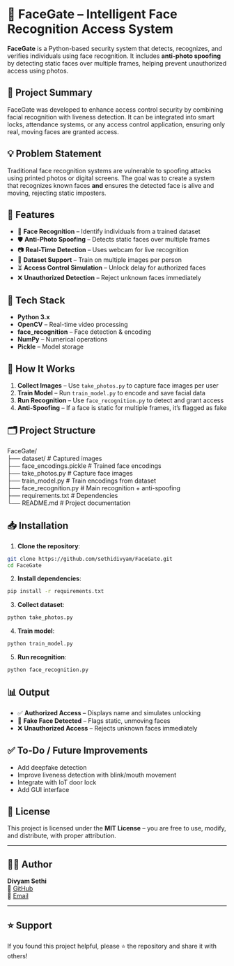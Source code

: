# 🚪 FaceGate – Intelligent Face Recognition Access System
**FaceGate** is a Python-based security system that detects, recognizes, and verifies individuals using face recognition. It includes **anti-photo spoofing** by detecting static faces over multiple frames, helping prevent unauthorized access using photos.

## 📌 Project Summary
FaceGate was developed to enhance access control security by combining facial recognition with liveness detection. It can be integrated into smart locks, attendance systems, or any access control application, ensuring only real, moving faces are granted access.

## 💡 Problem Statement
Traditional face recognition systems are vulnerable to spoofing attacks using printed photos or digital screens. The goal was to create a system that recognizes known faces **and** ensures the detected face is alive and moving, rejecting static imposters.

## 🔧 Features
- 🧠 **Face Recognition** – Identify individuals from a trained dataset
- 🛡 **Anti-Photo Spoofing** – Detects static faces over multiple frames
- 📷 **Real-Time Detection** – Uses webcam for live recognition
- 📂 **Dataset Support** – Train on multiple images per person
- ⏳ **Access Control Simulation** – Unlock delay for authorized faces
- ❌ **Unauthorized Detection** – Reject unknown faces immediately

## 🧰 Tech Stack
- **Python 3.x**
- **OpenCV** – Real-time video processing
- **face_recognition** – Face detection & encoding
- **NumPy** – Numerical operations
- **Pickle** – Model storage

## 🚀 How It Works
1. **Collect Images** – Use `take_photos.py` to capture face images per user  
2. **Train Model** – Run `train_model.py` to encode and save facial data  
3. **Run Recognition** – Use `face_recognition.py` to detect and grant access  
4. **Anti-Spoofing** – If a face is static for multiple frames, it’s flagged as fake  

## 🗂️ Project Structure
FaceGate/  
├── dataset/                # Captured images  
├── face_encodings.pickle   # Trained face encodings  
├── take_photos.py          # Capture face images  
├── train_model.py          # Train encodings from dataset  
├── face_recognition.py     # Main recognition + anti-spoofing  
├── requirements.txt        # Dependencies  
└── README.md               # Project documentation  

## 📥 Installation
1. **Clone the repository**:
```bash
git clone https://github.com/sethidivyam/FaceGate.git
cd FaceGate
```
2. **Install dependencies**:
```bash
pip install -r requirements.txt
```
3. **Collect dataset**:
```bash
python take_photos.py
```
4. **Train model**:
```bash
python train_model.py
```
5. **Run recognition**:
```bash
python face_recognition.py
```

## 📊 Output
- ✅ **Authorized Access** – Displays name and simulates unlocking  
- 🚫 **Fake Face Detected** – Flags static, unmoving faces  
- ❌ **Unauthorized Access** – Rejects unknown faces immediately  

## ✅ To-Do / Future Improvements
- Add deepfake detection  
- Improve liveness detection with blink/mouth movement  
- Integrate with IoT door lock  
- Add GUI interface  

## 📄 License

This project is licensed under the **MIT License** – you are free to use, modify, and distribute, with proper attribution.

---

## 👨‍💻 Author

**Divyam Sethi**  
🔗 [GitHub](https://github.com/sethidivyam)  
📧 [Email](mailto:divyamsethi1804@gmail.com)

---

## ⭐️ Support

If you found this project helpful, please ⭐ the repository and share it with others!
